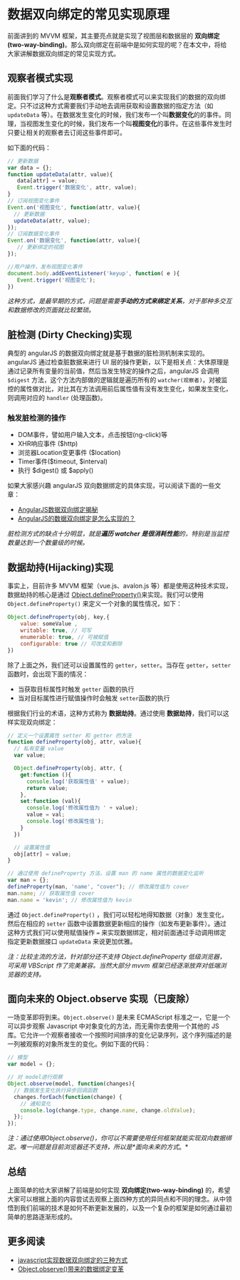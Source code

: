 # 数据双向绑定的常见实现原理

前面讲到的 MVVM 框架，其主要亮点就是实现了视图层和数据层的 **双向绑定(two-way-binding)**。那么双向绑定在前端中是如何实现的呢？在本文中，将给大家讲解数据双向绑定的常见实现方式。

## 观察者模式实现

前面我们学习了什么是**观察者模式**。观察者模式可以来实现我们的数据的双向绑定。只不过这种方式需要我们手动地去调用获取和设置数据的指定方法（如 `updateData` 等）。在数据发生变化的时候，我们发布一个叫**数据变化**的的事件。同理，当视图发生变化的时候，我们发布一个叫**视图变化**的事件。在这些事件发生时只要让相关的观察者去订阅这些事件即可。

如下面的代码：

```js
// 更新数据 
var data = {};
function updateData(attr, value){
   data[attr] = value;
   Event.trigger('数据变化', attr, value);
}
// 订阅视图变化事件 
Event.on('视图变化', function(attr, value){
  // 更新数据
  updateData(attr, value);
});
// 订阅数据变化事件 
Event.on('数据变化', function(attr, value){
   // 更新绑定的视图
});

//用户操作，发布视图变化事件   
document.body.addEventListener('keyup', function( e ){
   Event.trigger('视图变化');
})
```

*这种方式，是最早期的方式，问题是需要**手动的方式来绑定关系**，对于那种多交互和数据修改的页面就比较繁琐。*

## 脏检测 (Dirty Checking)实现

典型的 angularJS 的数据双向绑定就是基于数据的脏检测机制来实现的。angularJS 通过检查脏数据来进行 UI 层的操作更新，以下是相关点：大体原理是通过记录所有变量的当前值，然后当发生特定的操作之后，angularJS 会调用 `$digest` 方法，这个方法内部做的逻辑就是遍历所有的 `watcher(观察者)`，对被监控的属性做对比，对比其在方法调用前后属性值有没有发生变化，如果发生变化，则调用对应的 `handler` (处理函数)。

### 触发脏检测的操作

- DOM事件，譬如用户输入文本，点击按钮(ng-click)等
- XHR响应事件 ($http)
- 浏览器Location变更事件 ($location)
- Timer事件($timeout, $interval)
- 执行 $digest() 或 $apply()

如果大家感兴趣 angularJS 双向数据绑定的具体实现，可以阅读下面的一些文章：

- [AngularJS数据双向绑定揭秘](http://www.html-js.com/article/2145)
- [AngularJS的数据双向绑定是怎么实现的？](https://www.zhihu.com/question/23275373)

*脏检测方式的缺点十分明显，就是**遍历 watcher 是很消耗性能**的，特别是当监控数量达到一个数量级的时候。*

## 数据劫持(Hijacking)实现

事实上，目前许多 MVVM 框架（vue.js、avalon.js 等）都是使用这种技术实现，数据劫持的核心是通过 [Object.defineProperty()](https://developer.mozilla.org/zh-CN/docs/Web/JavaScript/Reference/Global_Objects/Object/defineProperty)来实现。我们可以使用 `Object.defineProperty()` 来定义一个对象的属性情况，如下：

```js
Object.defineProperty(obj, key,{
    value: someValue ,
    writable: true, // 可写
    enumerable: true, // 可被赋值
    configurable: true // 可改变和删除
})
```

除了上面之外，我们还可以设置属性的 `getter`，`setter`。当存在 `getter`，`setter` 函数时，会出现下面的情况：

- 当获取目标属性时触发 `getter` 函数的执行
- 当对目标属性进行赋值操作时会触发 `setter`函数的执行

根据我们行业的术语，这种方式称为 **数据劫持**。通过使用 **数据劫持**，我们可以这样实现双向绑定：

```js
// 定义一个设置属性 setter 和 getter 的方法
function defineProperty(obj, attr, value){
  // 私有变量 value
  var value;

  Object.defineProperty(obj, attr, {
    get:function (){
      console.log('获取属性值' + value);
      return value;
    },
    set:function (val){
      console.log('修改属性值为 ' + value); 
      value = val;
      console.log('修改属性值'); 
    }
  })

  // 设置属性值
  obj[attr] = value;
}

// 通过使用 defineProperty 方法，设置 man 的 name 属性的数据变化监听
var man = {};
defineProperty(man, 'name', "cover"); // 修改属性值为 cover
man.name; // 获取属性值 cover
man.name = 'kevin'; // 修改属性值为 kevin
```

通过 `Object.defineProperty()` ，我们可以轻松地得知数据（对象）发生变化，然后在相应的 `setter` 函数中设置数据更新相应的操作（如发布更新事件）。通过这种方式我们可以使用赋值操作 `=` 来实现数据绑定，相对前面通过手动调用绑定指定更新数据接口 `updateData` 来说更加优雅。

*注：比较主流的方法，针对部分还不支持 Object.defineProperty 低级浏览器，可采用 VBScript 作了完美兼容。当然大部分 mvvm 框架已经逐渐放弃对低端浏览器的支持。*

## 面向未来的 Object.observe 实现（已废除）

一场变革即将到来。`Object.observe()` 是未来 ECMAScript 标准之一，它是一个可以异步观察 Javascript 中对象变化的方法，而无需你去使用一个其他的 JS 库。它允许一个观察者接收一个按照时间排序的变化记录序列，这个序列描述的是一列被观察的对象所发生的变化。例如下面的代码：

```js
// 模型
var model = {};

// 对 model进行观察
Object.observe(model, function(changes){
  // 数据发生变化执行异步回调函数
  changes.forEach(function(change) {
    // 通知变化
    console.log(change.type, change.name, change.oldValue);
  });
});
```

*注：通过使用Object.observe()，你可以不需要使用任何框架就能实现双向数据绑定。唯一问题是目前浏览器还不支持，所以是\**面向未来的方式**。*

## 总结

上面简单的给大家讲解了前端是如何实现 **双向绑定(two-way-binding)** 的，希望大家可以根据上面的内容尝试去观察上面四种方式的异同点和不同的理念。从中领悟到我们前端的技术是如何不断更新发展的，以及一个复杂的框架是如何通过最初简单的思路逐渐形成的。

## 更多阅读

- [javascript实现数据双向绑定的三种方式](http://jixianqianduan.com/frontend-javascript/2015/11/29/js-data-two-ways-binding.html)
- [Object.observe()带来的数据绑定变革](https://div.io/topic/600)